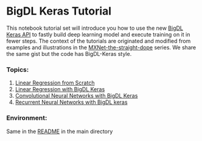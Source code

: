 # BigDL Keras Tutorial

This notebook tutorial set will introduce you how to use the new 
[BigDL Keras API](https://bigdl-project.github.io/0.5.0/#KerasStyleAPIGuide/keras-api-python/)
to fastly build deep learning model and execute training on it in fewer steps. The context of the tutorials are originated and
modified from examples and illustrations in the [MXNet-the-straight-dope](https://gluon.mxnet.io/) series. We share the same gist but the code has 
BigDL-Keras style.

### Topics:

1. [Linear Regression from Scratch](supervised_learning/Linear-Regression-Scratch.ipynb)
2. [Linear Regression with BigDL Keras](supervised_learning/Linear-Regression-With-BigDL-Keras.ipynb)
3. [Convolutional Neural Networks with BigDL Keras](convolutional_neural_networks/Convolutional-Neural-Networks-With-BigDL-Keras.ipynb)
4. [Recurrent Neural Networks with BigDL keras](recurrent_neural_networks/Recurrent-Neural-Network-with-BigDL-Keras.ipynb)

### Environment:
Same in the [README](../README.md) in the main directory
